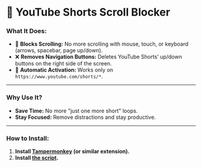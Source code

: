 # 🚫 YouTube Shorts Scroll Blocker

### **What It Does:**
- 🛑 **Blocks Scrolling:** No more scrolling with mouse, touch, or keyboard (arrows, spacebar, page up/down). 
- ❌ **Removes Navigation Buttons:** Deletes YouTube Shorts’ up/down buttons on the right side of the screen.
- 🎯 **Automatic Activation:** Works only on `https://www.youtube.com/shorts/*`.

---

### **Why Use It?**
- **Save Time:** No more "just one more short" loops.
- **Stay Focused:** Remove distractions and stay productive.
---

### **How to Install:**
1. **Install [Tampermonkey](https://www.tampermonkey.net/) (or similar extension).**
2. **Install [the script](https://greasyfork.org/en/scripts/520071-youtube-shorts-disable-scrolling).**
